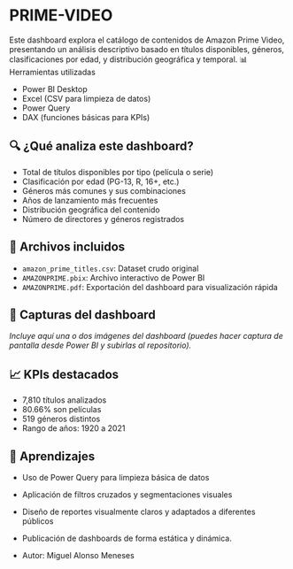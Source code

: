 # PRIME-VIDEO
Este dashboard explora el catálogo de contenidos de Amazon Prime Video, presentando un análisis descriptivo basado en títulos disponibles, géneros, clasificaciones por edad, y distribución geográfica y temporal.
📊 Herramientas utilizadas

- Power BI Desktop
- Excel (CSV para limpieza de datos)
- Power Query
- DAX (funciones básicas para KPIs)

## 🔍 ¿Qué analiza este dashboard?

- Total de títulos disponibles por tipo (película o serie)
- Clasificación por edad (PG-13, R, 16+, etc.)
- Géneros más comunes y sus combinaciones
- Años de lanzamiento más frecuentes
- Distribución geográfica del contenido
- Número de directores y géneros registrados

## 📁 Archivos incluidos

- `amazon_prime_titles.csv`: Dataset crudo original
- `AMAZONPRIME.pbix`: Archivo interactivo de Power BI
- `AMAZONPRIME.pdf`: Exportación del dashboard para visualización rápida

## 🚀 Capturas del dashboard

*Incluye aquí una o dos imágenes del dashboard (puedes hacer captura de pantalla desde Power BI y subirlas al repositorio).*

## 📈 KPIs destacados

- 7,810 títulos analizados
- 80.66% son películas
- 519 géneros distintos
- Rango de años: 1920 a 2021

## 🧠 Aprendizajes

- Uso de Power Query para limpieza básica de datos
- Aplicación de filtros cruzados y segmentaciones visuales
- Diseño de reportes visualmente claros y adaptados a diferentes públicos
- Publicación de dashboards de forma estática y dinámica.

- Autor: Miguel Alonso Meneses
